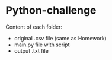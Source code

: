 # Python-challenge

Content of each folder:
 - original .csv file (same as Homework)
 - main.py file with script
 - output .txt file